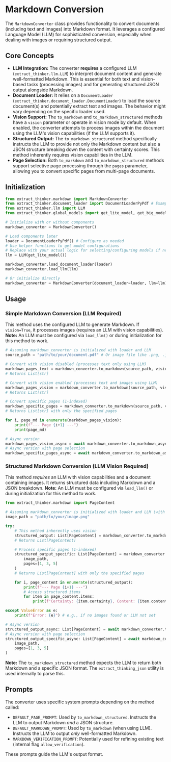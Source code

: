 # Markdown Conversion

The `MarkdownConverter` class provides functionality to convert documents (including text and images) into Markdown format. It leverages a configured Language Model (LLM) for sophisticated conversion, especially when dealing with images or requiring structured output.

## Core Concepts

- **LLM Integration:** The converter **requires** a configured LLM (`extract_thinker.llm.LLM`) to interpret document content and generate well-formatted Markdown. This is essential for both text and vision-based tasks (processing images) and for generating structured JSON output alongside Markdown.
- **Document Loader:** It relies on a `DocumentLoader` (`extract_thinker.document_loader.DocumentLoader`) to load the source document(s) and potentially extract text and images. The behavior might vary depending on the specific loader used.
- **Vision Support:** The `to_markdown` and `to_markdown_structured` methods have a `vision` parameter or operate in vision mode by default. When enabled, the converter attempts to process images within the document using the LLM's vision capabilities (if the LLM supports it).
- **Structured Output:** The `to_markdown_structured` method specifically instructs the LLM to provide not only the Markdown content but also a JSON structure breaking down the content with certainty scores. This method inherently requires vision capabilities in the LLM.
- **Page Selection:** Both `to_markdown` and `to_markdown_structured` methods support selective page processing through the `pages` parameter, allowing you to convert specific pages from multi-page documents.

## Initialization

```python
from extract_thinker.markdown import MarkdownConverter
from extract_thinker.document_loader import DocumentLoaderPyPdf # Example loader
from extract_thinker.llm import LLM
from extract_thinker.global_models import get_lite_model, get_big_model # Helpers for model config

# Initialize with or without components
markdown_converter = MarkdownConverter()

# Load components later
loader = DocumentLoaderPyPdf() # Configure as needed
# Use helper functions to get model configurations
# Replace with your actual logic for selecting/configuring models if needed
llm = LLM(get_lite_model()) 

markdown_converter.load_document_loader(loader)
markdown_converter.load_llm(llm)

# Or initialize directly
markdown_converter = MarkdownConverter(document_loader=loader, llm=llm)
```

## Usage

### Simple Markdown Conversion (LLM Required)

This method uses the configured LLM to generate Markdown. If `vision=True`, it processes images (requires an LLM with vision capabilities). **Note:** An LLM must be configured via `load_llm()` or during initialization for this method to work.

```python
# Assuming markdown_converter is initialized with loader and LLM
source_path = "path/to/your/document.pdf" # Or image file like .png, .jpg

# Convert with vision disabled (processes text only using LLM)
markdown_pages_text = markdown_converter.to_markdown(source_path, vision=False) 
# Returns List[str]

# Convert with vision enabled (processes text and images using LLM)
markdown_pages_vision = markdown_converter.to_markdown(source_path, vision=True) 
# Returns List[str]

# Convert specific pages (1-indexed)
markdown_specific_pages = markdown_converter.to_markdown(source_path, vision=True, pages=[1, 3, 5])
# Returns List[str] with only the specified pages

for i, page_md in enumerate(markdown_pages_vision):
    print(f"--- Page {i+1} ---")
    print(page_md)

# Async version
markdown_pages_vision_async = await markdown_converter.to_markdown_async(source_path, vision=True)
# Async version with page selection
markdown_specific_pages_async = await markdown_converter.to_markdown_async(source_path, vision=True, pages=[1, 3, 5])
```

### Structured Markdown Conversion (LLM Vision Required)

This method *requires* an LLM with vision capabilities and a document containing images. It returns structured data including Markdown and a JSON breakdown. **Note:** An LLM must be configured via `load_llm()` or during initialization for this method to work.

```python
from extract_thinker.markdown import PageContent

# Assuming markdown_converter is initialized with loader and LLM (with vision)
image_path = "path/to/your/image.png" 

try:
    # This method inherently uses vision
    structured_output: List[PageContent] = markdown_converter.to_markdown_structured(image_path)
    # Returns List[PageContent]

    # Process specific pages (1-indexed)
    structured_output_specific: List[PageContent] = markdown_converter.to_markdown_structured(
        image_path, 
        pages=[1, 3, 5]
    )
    # Returns List[PageContent] with only the specified pages

    for i, page_content in enumerate(structured_output):
        print(f"--- Page {i+1} ---")
        # Access structured items
        for item in page_content.items:
            print(f"Certainty: {item.certainty}, Content: {item.content[:50]}...") # Print snippet

except ValueError as e:
    print(f"Error: {e}") # e.g., if no images found or LLM not set

# Async version
structured_output_async: List[PageContent] = await markdown_converter.to_markdown_structured_async(image_path)
# Async version with page selection
structured_output_specific_async: List[PageContent] = await markdown_converter.to_markdown_structured_async(
    image_path, 
    pages=[1, 3, 5]
)
```
**Note:** The `to_markdown_structured` method expects the LLM to return both Markdown and a specific JSON format. The `extract_thinking_json` utility is used internally to parse this.

## Prompts

The converter uses specific system prompts depending on the method called:
- `DEFAULT_PAGE_PROMPT`: Used by `to_markdown_structured`. Instructs the LLM to output Markdown *and* a JSON structure.
- `DEFAULT_MARKDOWN_PROMPT`: Used by `to_markdown` (when using LLM). Instructs the LLM to output *only* well-formatted Markdown.
- `MARKDOWN_VERIFICATION_PROMPT`: Potentially used for refining existing text (internal flag `allow_verification`).

These prompts guide the LLM's output format.